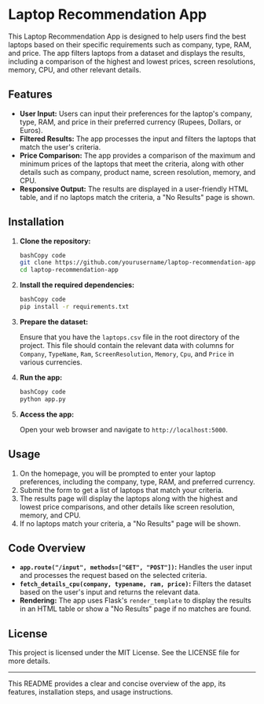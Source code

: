 # Laptop Recommendation App

This Laptop Recommendation App is designed to help users find the best laptops based on their specific requirements such as company, type, RAM, and price. The app filters laptops from a dataset and displays the results, including a comparison of the highest and lowest prices, screen resolutions, memory, CPU, and other relevant details.

## Features

- **User Input:** Users can input their preferences for the laptop's company, type, RAM, and price in their preferred currency (Rupees, Dollars, or Euros).
- **Filtered Results:** The app processes the input and filters the laptops that match the user's criteria.
- **Price Comparison:** The app provides a comparison of the maximum and minimum prices of the laptops that meet the criteria, along with other details such as company, product name, screen resolution, memory, and CPU.
- **Responsive Output:** The results are displayed in a user-friendly HTML table, and if no laptops match the criteria, a "No Results" page is shown.

## Installation

1. **Clone the repository:**
    
    ```bash
    bashCopy code
    git clone https://github.com/yourusername/laptop-recommendation-app.git
    cd laptop-recommendation-app
    
    ```
    
2. **Install the required dependencies:**
    
    ```bash
    bashCopy code
    pip install -r requirements.txt
    
    ```
    
3. **Prepare the dataset:**
    
    Ensure that you have the `laptops.csv` file in the root directory of the project. This file should contain the relevant data with columns for `Company`, `TypeName`, `Ram`, `ScreenResolution`, `Memory`, `Cpu`, and `Price` in various currencies.
    
4. **Run the app:**
    
    ```bash
    bashCopy code
    python app.py
    
    ```
    
5. **Access the app:**
    
    Open your web browser and navigate to `http://localhost:5000`.
    

## Usage

1. On the homepage, you will be prompted to enter your laptop preferences, including the company, type, RAM, and preferred currency.
2. Submit the form to get a list of laptops that match your criteria.
3. The results page will display the laptops along with the highest and lowest price comparisons, and other details like screen resolution, memory, and CPU.
4. If no laptops match your criteria, a "No Results" page will be shown.

## Code Overview

- **`app.route("/input", methods=["GET", "POST"])`:** Handles the user input and processes the request based on the selected criteria.
- **`fetch_details_cpu(company, typename, ram, price)`:** Filters the dataset based on the user's input and returns the relevant data.
- **Rendering:** The app uses Flask's `render_template` to display the results in an HTML table or show a "No Results" page if no matches are found.

## License

This project is licensed under the MIT License. See the LICENSE file for more details.

---

This README provides a clear and concise overview of the app, its features, installation steps, and usage instructions.

